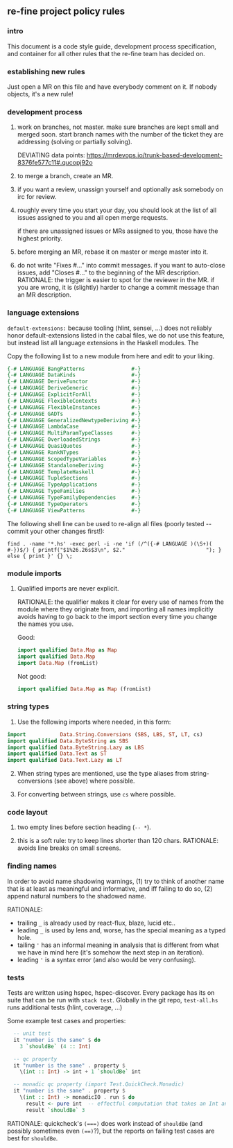 
## re-fine project policy rules

### intro

This document is a code style guide, development process
specification, and container for all other rules that the re-fine team
has decided on.


### establishing new rules

Just open a MR on this file and have everybody comment on it.  If
nobody objects, it's a new rule!


### development process

1. work on branches, not master.  make sure branches are kept small
   and merged soon.  start branch names with the number of the ticket
   they are addressing (solving or partially solving).

   DEVIATING data points: https://mrdevops.io/trunk-based-development-8376fe577c11#.qucopj92o

2. to merge a branch, create an MR.

3. if you want a review, unassign yourself and optionally ask somebody
   on irc for review.

4. roughly every time you start your day, you should look at the list
   of all issues assigned to you and all open merge requests.

   if there are unassigned issues or MRs assigned to you, those have
   the highest priority.

5. before merging an MR, rebase it on master or merge master into it.

6. do not write "Fixes #..." into commit messages.  if you want to
   auto-close issues, add "Closes #..." to the beginning of the MR
   description.  RATIONALE: the trigger is easier to spot for the
   reviewer in the MR.  if you are wrong, it is (slightly) harder to
   change a commit message than an MR description.


### language extensions

`default-extensions:` because tooling (hlint, sensei, ...) does not
reliably honor default-extensions listed in the cabal files, we do not
use this feature, but instead list all language extensions in the
Haskell modules.  The

Copy the following list to a new module from here and edit to your
liking.

```haskell
{-# LANGUAGE BangPatterns               #-}
{-# LANGUAGE DataKinds                  #-}
{-# LANGUAGE DeriveFunctor              #-}
{-# LANGUAGE DeriveGeneric              #-}
{-# LANGUAGE ExplicitForAll             #-}
{-# LANGUAGE FlexibleContexts           #-}
{-# LANGUAGE FlexibleInstances          #-}
{-# LANGUAGE GADTs                      #-}
{-# LANGUAGE GeneralizedNewtypeDeriving #-}
{-# LANGUAGE LambdaCase                 #-}
{-# LANGUAGE MultiParamTypeClasses      #-}
{-# LANGUAGE OverloadedStrings          #-}
{-# LANGUAGE QuasiQuotes                #-}
{-# LANGUAGE RankNTypes                 #-}
{-# LANGUAGE ScopedTypeVariables        #-}
{-# LANGUAGE StandaloneDeriving         #-}
{-# LANGUAGE TemplateHaskell            #-}
{-# LANGUAGE TupleSections              #-}
{-# LANGUAGE TypeApplications           #-}
{-# LANGUAGE TypeFamilies               #-}
{-# LANGUAGE TypeFamilyDependencies     #-}
{-# LANGUAGE TypeOperators              #-}
{-# LANGUAGE ViewPatterns               #-}
```

The following shell line can be used to re-align all files (poorly
tested -- commit your other changes first!):

```shell
find . -name '*.hs' -exec perl -i -ne 'if (/^({-# LANGUAGE )(\S+)( #-})$/) { printf("$1%26.26s$3\n", $2."                          "); } else { print }' {} \;
```


### module imports

1. Qualified imports are never explicit.

   RATIONALE: the qualifier makes it clear for every use of names from
   the module where they originate from, and importing all names
   implicitly avoids having to go back to the import section every
   time you change the names you use.

   Good:

   ```haskell
   import qualified Data.Map as Map
   import qualified Data.Map
   import Data.Map (fromList)
   ```

   Not good:

   ```haskell
   import qualified Data.Map as Map (fromList)
   ```


### string types

1. Use the following imports where needed, in this form:

```haskell
import           Data.String.Conversions (SBS, LBS, ST, LT, cs)
import qualified Data.ByteString as SBS
import qualified Data.ByteString.Lazy as LBS
import qualified Data.Text as ST
import qualified Data.Text.Lazy as LT
```

2. When string types are mentioned, use the type aliases from
   string-conversions (see above) where possible.

3. For converting between strings, use `cs` where possible.


### code layout

1. two empty lines before section heading (`-- *`).

2. this is a soft rule: try to keep lines shorter than 120 chars.
   RATIONALE: avoids line breaks on small screens.


### finding names

In order to avoid name shadowing warnings, (1) try to think of another
name that is at least as meaningful and informative, and iff failing
to do so, (2) append natural numbers to the shadowed name.

RATIONALE:
- trailing `_` is already used by react-flux, blaze, lucid etc..
- leading `_` is used by lens and, worse, has the special meaning as a
  typed hole.
- tailing `'` has an informal meaning in analysis that is different from
  what we have in mind here (it's somehow the next step in an
  iteration).
- leading `'` is a syntax error (and also would be very confusing).


### tests

Tests are written using hspec, hspec-discover.  Every package has its
on suite that can be run with `stack test`.  Globally in the git repo,
`test-all.hs` runs additional tests (hlint, coverage, ...)

Some example test cases and properties:

```haskell
  -- unit test
  it "number is the same" $ do
    3 `shouldBe` (4 :: Int)

  -- qc property
  it "number is the same" . property $
    \(int :: Int) -> int + 1 `shouldBe` int

  -- monadic qc property (import Test.QuickCheck.Monadic)
  it "number is the same" . property $
    \(int :: Int) -> monadicIO . run $ do
      result <- pure int  -- effectful computation that takes an Int and yields an Int.
      result `shouldBe` 3
```

RATIONALE: quickcheck's `(===)` does work instead of `shouldBe` (and
possibly sometimes even `(==)`?), but the reports on failing test
cases are best for `shouldBe`.
